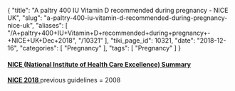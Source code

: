 {
    "title": "A paltry 400 IU Vitamin D recommended during pregnancy - NICE UK",
    "slug": "a-paltry-400-iu-vitamin-d-recommended-during-pregnancy-nice-uk",
    "aliases": [
        "/A+paltry+400+IU+Vitamin+D+recommended+during+pregnancy+-+NICE+UK+Dec+2018",
        "/10321"
    ],
    "tiki_page_id": 10321,
    "date": "2018-12-16",
    "categories": [
        "Pregnancy"
    ],
    "tags": [
        "Pregnancy"
    ]
}


#### [NICE (National Institute of Health Care Excellence) Summary](https://speciality.medicaldialogues.in/antenatal-care-for-uncomplicated-pregnancies-2018-nice-guidelines/)

 **[NICE 2018 ](https://www.nice.org.uk/guidance/CG62%20)**  previous guidelines = 2008